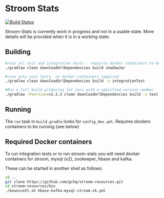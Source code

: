 # Stroom Stats

[![Build Status](https://travis-ci.org/gchq/stroom-stats.svg?branch=master)](https://travis-ci.org/gchq/stroom-stats)

Stroom-Stats is currently work in progress and not in a usable state. More details will be provided when it is in a working state.

## Building

```bash
#runs all unit and integration tests - requires docker containers to be running (see below)
./gradlew clean downloadUrlDependencies build shadowJar

#runs only unit tests, no docker containers required
./gradlew clean downloadUrlDependencies build -x integrationTest

#Run a full build producing fat jars with a specified version number
./gradlew -Pversion=v1.2.3 clean downloadUrlDependencies build -x test -x integrationTest shadowJar
```

## Running
The `run` task in `build.gradle` looks for `config_dev.yml`. Requires dockers containers to be running (see below)

## Required Docker containers

To run integration tests or to run stroom-stats you will need docker containers for stroom, mysql (x2), zookeeper, hbase and kafka.

These can be started in another shell as follows:

```bash
cd ..
git clone https://github.com/gchq/stroom-resources.git
cd stroom-resources/bin
./bouncceIt.sh hbase-kafka-mysql-stroom-zk.yml
```
